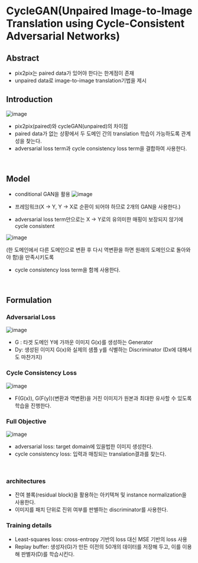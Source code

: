 # CycleGAN(Unpaired Image-to-Image Translation using Cycle-Consistent Adversarial Networks)

## Abstract

- pix2pix는 paired data가 있어야 한다는 한계점이 존재
- unpaired data로 image-to-image translation기법을 제시

## Introduction

![image](https://user-images.githubusercontent.com/77203609/142378036-7a6adee6-653b-4eb8-9b08-201b78118cc1.png)

- pix2pix(paired)와 cycleGAN(unpaired)의 차이점
- paired data가 없는 상황에서 두 도메인 간의 translation 학습이 가능하도록 관계성을 찾는다.
- adversarial loss term과 cycle consistency loss term을 결합하여 사용한다.
<br>

## Model

- conditional GAN을 활용
![image](https://user-images.githubusercontent.com/77203609/142379585-c0f1f3fe-5725-468c-886b-8e4ba70c5e41.png)

- 프레임워크(X -> Y, Y -> X로 순환이 되어야 하므로 2개의 GAN을 사용한다.)
- adversarial loss term만으로는 X -> Y로의 유의미한 매핑이 보장되지 않기에 cycle consistent

![image](https://user-images.githubusercontent.com/77203609/142379927-c2718a94-3e76-4891-859e-625f7c8c7c9e.png)

(한 도메인에서 다른 도메인으로 변환 후 다시 역변환을 하면 원래의 도메인으로 돌아와야 함)을 만족시키도록
- cycle consistency loss term을 함께 사용한다.
<br>

## Formulation

### Adversarial Loss

![image](https://user-images.githubusercontent.com/77203609/142380977-88512406-c4af-4479-adc6-65ff53e4d61a.png)

- G : 타겟 도메인 Y에 가까운 이미지 G(x)를 생성하는 Generator
- Dy: 생성된 이미지 G(x)와 실제의 샘플 y를 식별하는 Discriminator
  (Dx에 대해서도 마찬가지)
  
### Cycle Consistency Loss

![image](https://user-images.githubusercontent.com/77203609/142381027-9241c6b5-3008-4b63-8742-2b9f9966d029.png)

- F(G(x)), G(F(y))(변환과 역변환)을 거친 이미지가 원본과 최대한 유사할 수 있도록 학습을 진행한다.

### Full Objective

![image](https://user-images.githubusercontent.com/77203609/142381083-b70102e4-2fb7-4e65-a29f-b986d06e7297.png)

- adversarial loss: target domain에 있을법한 이미지 생성한다.
- cycle consistency loss: 입력과 매칭되는 translation결과를 찾는다.
<br>

### architectures

- 잔여 블록(residual block)을 활용하는 아키텍쳐 및 instance normalization을 사용한다.
- 이미지를 패치 단위로 진위 여부를 판별하는 discriminator를 사용한다.

### Training details

- Least-squares loss: cross-entropy 기반의 loss 대신 MSE 기반의 loss 사용
- Replay buffer: 생성자(G)가 만든 이전의 50개의 데이터를 저장해 두고, 이를 이용해 판별자(D)를 학습시킨다.
<br>

